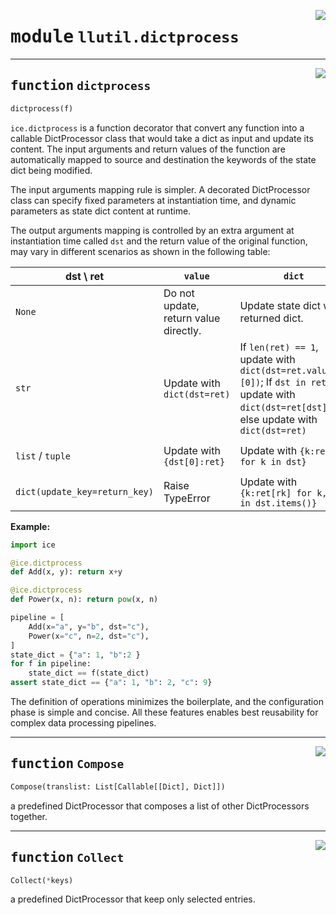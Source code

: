 <!-- markdownlint-disable -->

<a href="https://github.com/tjyuyao/ice-learn/blob/main/ice/llutil/dictprocess.py#L0"><img align="right" style="float:right;" src="https://img.shields.io/badge/-source-cccccc?style=flat-square"></a>

# <kbd>module</kbd> `llutil.dictprocess`







---

<a href="https://github.com/tjyuyao/ice-learn/blob/main/ice/llutil/dictprocess.py#L11"><img align="right" style="float:right;" src="https://img.shields.io/badge/-source-cccccc?style=flat-square"></a>

## <kbd>function</kbd> `dictprocess`

```python
dictprocess(f)
```

 

 ``ice.dictprocess`` is a function decorator that convert any function into a callable DictProcessor class that would take a dict as input and update its content.
 The input arguments and return values of the function are automatically mapped to source and destination the keywords of the state dict being modified.


 The input arguments mapping rule is simpler. A decorated DictProcessor class can specify fixed parameters at instantiation time, and dynamic parameters as state dict content at runtime.
 

 The output arguments mapping is controlled by an extra argument at instantiation time called `dst` and the return value of the original function, may vary in different scenarios as shown in the following table:


| dst \ ret                     | `value`                               | `dict`                                                                                                                                           | `list` / `tuple`                              | `None`                       |
| ----------------------------- | ------------------------------------- | ------------------------------------------------------------------------------------------------------------------------------------------------ | --------------------------------------------- | ---------------------------- |
| `None`                        | Do not update, return value directly. | Update state dict with returned dict.                                                                                                            | Do not update, return list / tuple directly.  | Do nothing.                  |
| `str`                         | Update with `dict(dst=ret)`           | If `len(ret) == 1`, update with `dict(dst=ret.values()[0])`; If `dst in ret`, update with `dict(dst=ret[dst])`; else update with `dict(dst=ret)` | Update with `dict(dst=ret)`                   | Update with `dict(dst=None)` |
| `list` / `tuple`              | Update with `{dst[0]:ret}`            | Update with `{k:ret[k] for k in dst}`                                                                                                            | Update with `{k:v for k, v in zip(dst, ret)}` | Update with `{dst[0]:None}`  |
| `dict(update_key=return_key)` | Raise TypeError                       | Update with `{k:ret[rk] for k, rk in dst.items()}`                                                                                               | Raise TypeError                               | Raise TypeError              |




**Example:**



```python
import ice

@ice.dictprocess
def Add(x, y): return x+y

@ice.dictprocess
def Power(x, n): return pow(x, n)

pipeline = [
    Add(x="a", y="b", dst="c"),
    Power(x="c", n=2, dst="c"),
]
state_dict = {"a": 1, "b":2 }
for f in pipeline:
    state_dict == f(state_dict)
assert state_dict == {"a": 1, "b": 2, "c": 9}
```

The definition of operations minimizes the boilerplate, and the configuration phase is simple and concise. All these features enables best reusability for complex data processing pipelines.









---

<a href="https://github.com/tjyuyao/ice-learn/blob/main/ice/llutil/dictprocess.py#L117"><img align="right" style="float:right;" src="https://img.shields.io/badge/-source-cccccc?style=flat-square"></a>

## <kbd>function</kbd> `Compose`

```python
Compose(translist: List[Callable[[Dict], Dict]])
```

a predefined DictProcessor that composes a list of other DictProcessors together.





---

<a href="https://github.com/tjyuyao/ice-learn/blob/main/ice/llutil/dictprocess.py#L126"><img align="right" style="float:right;" src="https://img.shields.io/badge/-source-cccccc?style=flat-square"></a>

## <kbd>function</kbd> `Collect`

```python
Collect(*keys)
```

a predefined DictProcessor that keep only selected entries.





